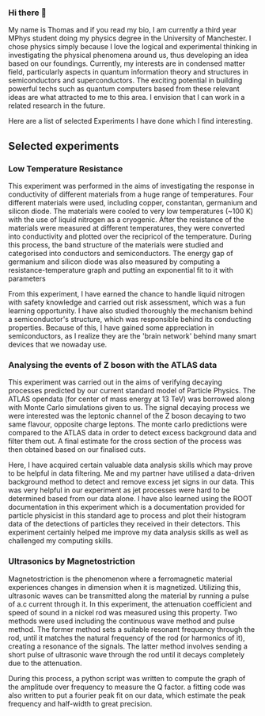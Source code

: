 ### Hi there 👋

My name is Thomas and if you read my bio, I am currently a third year MPhys student doing my physics degree in the University of Manchester. I chose physics simply because I love the logical and experimental thinking in investigating the physical phenomena around us, 
thus developing an idea based on our foundings.
Currently, my interests are in condensed matter field, particularly aspects in quantum information theory and structures in semiconductors and superconductors. The exciting potential in building powerful techs such as quantum computers based from these relevant ideas are what attracted to me to this area. I envision that I can work in a related research in the future.


Here are a list of selected Experiments I have done which I find interesting.
## Selected experiments

### Low Temperature Resistance

This experiment was performed in the aims of investigating the response in conductivity of different materials from a huge range of temperatures. Four different materials were used, including copper, constantan, germanium and silicon diode. The materials were cooled to very low temperatures (~100 K) with the use of liquid nitrogen as a cryogenic. 
After the resistance of the materials were measured at different temperatures, they were converted into conductivity and plotted over the recipricol of the temperature. During this process, the band structure of the materials were studied and categorised into conductors and semiconductors. 
The energy gap of germanium and silicon diode was also measured by computing a resistance-temperature graph and putting an exponential fit to it with parameters 

From this experiment, I have earned the chance to handle liquid nitrogen with safety knowledge and carried out risk assessment, which was a fun learning opportunity. I have also studied thoroughly the mechanism behind a semiconductor's structure, which was responsible behind its conducting properties. 
Because of this, I have gained some appreciation in semiconductors, as I realize they are the 'brain network' behind many smart devices that we nowaday use.

### Analysing the events of Z boson with the ATLAS data

This experiment was carried out in the aims of verifying decaying processes predicted by our current standard model of Particle Physics. The ATLAS opendata (for center of mass energy at 13 TeV) was borrowed along with Monte Carlo simulations given to us.
The signal decaying process we were interested was the leptonic channel of the Z boson decaying to two same flavour, opposite charge leptons. The monte carlo predictions were compared to the ATLAS data in order to detect excess background data and filter them out. A final estimate for the cross section of the process was then obtained based on our finalised cuts.

Here, I have acquired certain valuable data analysis skills which may prove to be helpful in data filtering. Me and my partner have utilised a data-driven background method to detect and remove excess jet signs in our data. This was very helpful in our experiment as jet processes were hard to be determined based from our data alone.
I have also learned using the ROOT documentation in this experiment which is a documentation provided for particle physicist in this standard age to process and plot their histogram data of the detections of particles they received in their detectors.
This experiment certainly helped me improve my data analysis skills as well as challenged my computing skills.

### Ultrasonics by Magnetostriction

Magnetostriction is the phenomenon where a ferromagnetic material experiences changes in dimension when it is magnetized. Utilizing this, ultrasonic waves can be transmitted along the material by running a pulse of a.c current through it. In this experiment, the attenuation coefficient and speed of sound in a nickel rod was measured using this property.
Two methods were used including the continuous wave method and pulse method. The former method sets a suitable resonant frequency through the rod, until it matches the natural frequency of the rod (or harmonics of it), creating a resonance of the signals. The latter method involves sending a short pulse of ultrasonic wave through the rod until it decays completely due to the attenuation.

During this process, a python script was written to compute the graph of the amplitude over frequency to measure the Q factor. a fitting code was also written to put a fourier peak fit on our data, which estimate the peak frequency and half-width to great precision.


<!--
**ThomasChanbawsu/ThomasChanBawsu** is a ✨ _special_ ✨ repository because its `README.md` (this file) appears on your GitHub profile.

Here are some ideas to get you started:

- 🔭 I’m currently working on ...
- 🌱 I’m currently learning ...
- 👯 I’m looking to collaborate on ...
- 🤔 I’m looking for help with ...
- 💬 Ask me about ...
- 📫 How to reach me: ...
- 😄 Pronouns: ...
- ⚡ Fun fact: ...
-->
